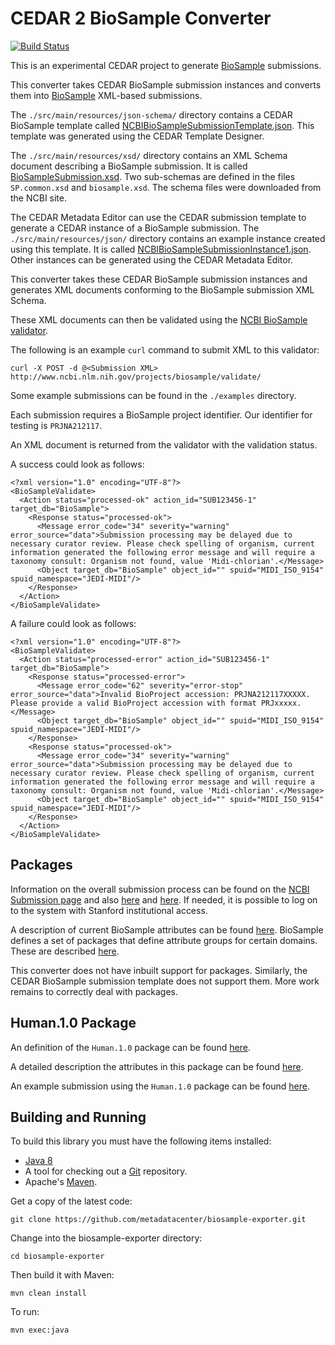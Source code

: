CEDAR 2 BioSample Converter
===========================

[![Build Status](https://travis-ci.org/metadatacenter/biosample-exporter.svg?branch=master)](https://travis-ci.org/metadatacenter/biosample-exporter)

This is an experimental CEDAR project to generate [BioSample](http://www.ncbi.nlm.nih.gov/biosample/) submissions.

This converter takes CEDAR BioSample submission instances and converts them into [BioSample](http://www.ncbi.nlm.nih.gov/biosample/) XML-based submissions.

The ```./src/main/resources/json-schema/``` directory contains a CEDAR BioSample template called 
[NCBIBioSampleSubmissionTemplate.json](https://github.com/metadatacenter/biosample-exporter/blob/develop/src/main/resources/json-schema/NCBIBioSampleSubmissionTemplate.json).
This template was generated using the CEDAR Template Designer.

The ```./src/main/resources/xsd/``` directory contains an XML Schema document describing a BioSample submission.
It is called [BioSampleSubmission.xsd](https://github.com/metadatacenter/biosample-exporter/blob/develop/src/main/resources/xsd/BioSampleSubmission.xsd). 
Two sub-schemas are defined in the files ```SP.common.xsd``` and ```biosample.xsd```.
The schema files were downloaded from the NCBI site. 

The CEDAR Metadata Editor can use the CEDAR submission template to generate a CEDAR instance of a BioSample submission. 
The ```./src/main/resources/json/``` directory contains an example instance created using this template.
It is called [NCBIBioSampleSubmissionInstance1.json](https://github.com/metadatacenter/biosample-exporter/blob/develop/src/main/resources/json/NCBIBioSampleSubmissionInstance1.json).
Other instances can be generated using the CEDAR Metadata Editor.

This converter takes these CEDAR BioSample submission instances and generates XML documents conforming to the
BioSample submission XML Schema.

These XML documents can then be validated using the [NCBI BioSample validator](http://www.ncbi.nlm.nih.gov/projects/biosample/validate/).

The following is an example ```curl``` command to submit XML to this validator:

    curl -X POST -d @<Submission XML>  http://www.ncbi.nlm.nih.gov/projects/biosample/validate/

Some example submissions can be found in the ```./examples``` directory.

Each submission requires a BioSample project identifier. Our identifier for testing is `PRJNA212117`.

An XML document is returned from the validator with the validation status.

A success could look as follows:

```
<?xml version="1.0" encoding="UTF-8"?>
<BioSampleValidate>
  <Action status="processed-ok" action_id="SUB123456-1" target_db="BioSample">
    <Response status="processed-ok">
      <Message error_code="34" severity="warning" error_source="data">Submission processing may be delayed due to necessary curator review. Please check spelling of organism, current information generated the following error message and will require a taxonomy consult: Organism not found, value 'Midi-chlorian'.</Message>
      <Object target_db="BioSample" object_id="" spuid="MIDI_ISO_9154" spuid_namespace="JEDI-MIDI"/>
    </Response>
  </Action>
</BioSampleValidate>
```

A failure could look as follows:

```
<?xml version="1.0" encoding="UTF-8"?>
<BioSampleValidate>
  <Action status="processed-error" action_id="SUB123456-1" target_db="BioSample">
    <Response status="processed-error">
      <Message error_code="62" severity="error-stop" error_source="data">Invalid BioProject accession: PRJNA212117XXXXX. Please provide a valid BioProject accession with format PRJxxxxx.</Message>
      <Object target_db="BioSample" object_id="" spuid="MIDI_ISO_9154" spuid_namespace="JEDI-MIDI"/>
    </Response>
    <Response status="processed-ok">
      <Message error_code="34" severity="warning" error_source="data">Submission processing may be delayed due to necessary curator review. Please check spelling of organism, current information generated the following error message and will require a taxonomy consult: Organism not found, value 'Midi-chlorian'.</Message>
      <Object target_db="BioSample" object_id="" spuid="MIDI_ISO_9154" spuid_namespace="JEDI-MIDI"/>
    </Response>
  </Action>
</BioSampleValidate>
```

## Packages

Information on the overall submission process can be found on the [NCBI Submission page](http://www.ncbi.nlm.nih.gov/home/submit.shtml)
and also [here](https://submit.ncbi.nlm.nih.gov/subs/) and [here](http://www.ncbi.nlm.nih.gov/biosample/docs/submission/faq/).
If needed, it is possible to log on to the system with Stanford institutional access.

A description of current BioSample attributes can be found [here](http://www.ncbi.nlm.nih.gov/biosample/docs/attributes/).
BioSample defines a set of packages that define attribute groups for certain domains.
These are described [here](http://www.ncbi.nlm.nih.gov/biosample/docs/packages/).

This converter does not have inbuilt support for packages. 
Similarly, the CEDAR BioSample submission template does not support them.
More work remains to correctly deal with packages.

## Human.1.0 Package

An definition of the `Human.1.0` package can be found [here](https://www.ncbi.nlm.nih.gov/biosample/docs/packages/Human.1.0/).

A detailed description the attributes in this package can be found [here](https://www.ncbi.nlm.nih.gov/biosample/docs/packages/Human.1.0/?format=xml).

An example submission using the `Human.1.0` package can be found [here](https://www.ncbi.nlm.nih.gov/biosample?Db=biosample&Cmd=ShowDetailView&TermToSearch=2911274).

## Building and Running

To build this library you must have the following items installed:

+ [Java 8](http://www.oracle.com/technetwork/java/javase/downloads/index.html)
+ A tool for checking out a [Git](http://git-scm.com/) repository.
+ Apache's [Maven](http://maven.apache.org/index.html).

Get a copy of the latest code:

    git clone https://github.com/metadatacenter/biosample-exporter.git

Change into the biosample-exporter directory:

    cd biosample-exporter 

Then build it with Maven:

    mvn clean install

To run:

    mvn exec:java


